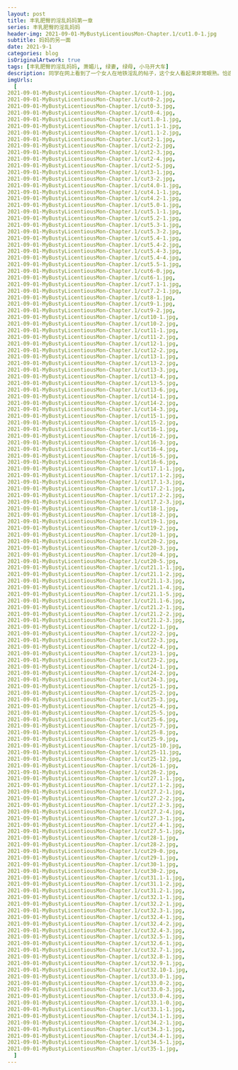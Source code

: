 ```yaml
---
layout: post
title: 丰乳肥臀的淫乱妈妈第一章
series: 丰乳肥臀的淫乱妈妈
header-img: 2021-09-01-MyBustyLicentiousMon-Chapter.1/cut1.0-1.jpg
subtitle: 妈妈的另一面
date: 2021-9-1
categories: blog
isOriginalArtwork: true
tags: [丰乳肥臀的淫乱妈妈, 萧媚儿, 绿妻, 绿母, 小马开大车]
description: 同学在网上看到了一个女人在地铁淫乱的帖子，这个女人看起来非常眼熟。恰逢当晚爸爸妈妈再次出门，为了确认，我追踪爸爸妈妈来到地铁，没想到一直以来温柔美丽的女神妈妈，背后竟然是如此淫荡的女人……
imgUrls:
  [
2021-09-01-MyBustyLicentiousMon-Chapter.1/cut0-1.jpg,
2021-09-01-MyBustyLicentiousMon-Chapter.1/cut0-2.jpg,
2021-09-01-MyBustyLicentiousMon-Chapter.1/cut0-3.jpg,
2021-09-01-MyBustyLicentiousMon-Chapter.1/cut0-4.jpg,
2021-09-01-MyBustyLicentiousMon-Chapter.1/cut1.0-1.jpg,
2021-09-01-MyBustyLicentiousMon-Chapter.1/cut1.1-1.jpg,
2021-09-01-MyBustyLicentiousMon-Chapter.1/cut1.1-2.jpg,
2021-09-01-MyBustyLicentiousMon-Chapter.1/cut2-1.jpg,
2021-09-01-MyBustyLicentiousMon-Chapter.1/cut2-2.jpg,
2021-09-01-MyBustyLicentiousMon-Chapter.1/cut2-3.jpg,
2021-09-01-MyBustyLicentiousMon-Chapter.1/cut2-4.jpg,
2021-09-01-MyBustyLicentiousMon-Chapter.1/cut2-5.jpg,
2021-09-01-MyBustyLicentiousMon-Chapter.1/cut3-1.jpg,
2021-09-01-MyBustyLicentiousMon-Chapter.1/cut3-2.jpg,
2021-09-01-MyBustyLicentiousMon-Chapter.1/cut4.0-1.jpg,
2021-09-01-MyBustyLicentiousMon-Chapter.1/cut4.1-1.jpg,
2021-09-01-MyBustyLicentiousMon-Chapter.1/cut4.2-1.jpg,
2021-09-01-MyBustyLicentiousMon-Chapter.1/cut5.0-1.jpg,
2021-09-01-MyBustyLicentiousMon-Chapter.1/cut5.1-1.jpg,
2021-09-01-MyBustyLicentiousMon-Chapter.1/cut5.2-1.jpg,
2021-09-01-MyBustyLicentiousMon-Chapter.1/cut5.3-1.jpg,
2021-09-01-MyBustyLicentiousMon-Chapter.1/cut5.3-2.jpg,
2021-09-01-MyBustyLicentiousMon-Chapter.1/cut5.4-1.jpg,
2021-09-01-MyBustyLicentiousMon-Chapter.1/cut5.4-2.jpg,
2021-09-01-MyBustyLicentiousMon-Chapter.1/cut5.4-3.jpg,
2021-09-01-MyBustyLicentiousMon-Chapter.1/cut5.4-4.jpg,
2021-09-01-MyBustyLicentiousMon-Chapter.1/cut5.5-1.jpg,
2021-09-01-MyBustyLicentiousMon-Chapter.1/cut6-0.jpg,
2021-09-01-MyBustyLicentiousMon-Chapter.1/cut6-1.jpg,
2021-09-01-MyBustyLicentiousMon-Chapter.1/cut7.1-1.jpg,
2021-09-01-MyBustyLicentiousMon-Chapter.1/cut7.2-1.jpg,
2021-09-01-MyBustyLicentiousMon-Chapter.1/cut8-1.jpg,
2021-09-01-MyBustyLicentiousMon-Chapter.1/cut9-1.jpg,
2021-09-01-MyBustyLicentiousMon-Chapter.1/cut9-2.jpg,
2021-09-01-MyBustyLicentiousMon-Chapter.1/cut10-1.jpg,
2021-09-01-MyBustyLicentiousMon-Chapter.1/cut10-2.jpg,
2021-09-01-MyBustyLicentiousMon-Chapter.1/cut11-1.jpg,
2021-09-01-MyBustyLicentiousMon-Chapter.1/cut11-2.jpg,
2021-09-01-MyBustyLicentiousMon-Chapter.1/cut12-1.jpg,
2021-09-01-MyBustyLicentiousMon-Chapter.1/cut12-2.jpg,
2021-09-01-MyBustyLicentiousMon-Chapter.1/cut13-1.jpg,
2021-09-01-MyBustyLicentiousMon-Chapter.1/cut13-2.jpg,
2021-09-01-MyBustyLicentiousMon-Chapter.1/cut13-3.jpg,
2021-09-01-MyBustyLicentiousMon-Chapter.1/cut13-4.jpg,
2021-09-01-MyBustyLicentiousMon-Chapter.1/cut13-5.jpg,
2021-09-01-MyBustyLicentiousMon-Chapter.1/cut13-6.jpg,
2021-09-01-MyBustyLicentiousMon-Chapter.1/cut14-1.jpg,
2021-09-01-MyBustyLicentiousMon-Chapter.1/cut14-2.jpg,
2021-09-01-MyBustyLicentiousMon-Chapter.1/cut14-3.jpg,
2021-09-01-MyBustyLicentiousMon-Chapter.1/cut15-1.jpg,
2021-09-01-MyBustyLicentiousMon-Chapter.1/cut15-2.jpg,
2021-09-01-MyBustyLicentiousMon-Chapter.1/cut16-1.jpg,
2021-09-01-MyBustyLicentiousMon-Chapter.1/cut16-2.jpg,
2021-09-01-MyBustyLicentiousMon-Chapter.1/cut16-3.jpg,
2021-09-01-MyBustyLicentiousMon-Chapter.1/cut16-4.jpg,
2021-09-01-MyBustyLicentiousMon-Chapter.1/cut16-5.jpg,
2021-09-01-MyBustyLicentiousMon-Chapter.1/cut16-6.jpg,
2021-09-01-MyBustyLicentiousMon-Chapter.1/cut17.1-1.jpg,
2021-09-01-MyBustyLicentiousMon-Chapter.1/cut17.1-2.jpg,
2021-09-01-MyBustyLicentiousMon-Chapter.1/cut17.1-3.jpg,
2021-09-01-MyBustyLicentiousMon-Chapter.1/cut17.2-1.jpg,
2021-09-01-MyBustyLicentiousMon-Chapter.1/cut17.2-2.jpg,
2021-09-01-MyBustyLicentiousMon-Chapter.1/cut17.2-3.jpg,
2021-09-01-MyBustyLicentiousMon-Chapter.1/cut18-1.jpg,
2021-09-01-MyBustyLicentiousMon-Chapter.1/cut18-2.jpg,
2021-09-01-MyBustyLicentiousMon-Chapter.1/cut19-1.jpg,
2021-09-01-MyBustyLicentiousMon-Chapter.1/cut19-2.jpg,
2021-09-01-MyBustyLicentiousMon-Chapter.1/cut20-1.jpg,
2021-09-01-MyBustyLicentiousMon-Chapter.1/cut20-2.jpg,
2021-09-01-MyBustyLicentiousMon-Chapter.1/cut20-3.jpg,
2021-09-01-MyBustyLicentiousMon-Chapter.1/cut20-4.jpg,
2021-09-01-MyBustyLicentiousMon-Chapter.1/cut20-5.jpg,
2021-09-01-MyBustyLicentiousMon-Chapter.1/cut21.1-1.jpg,
2021-09-01-MyBustyLicentiousMon-Chapter.1/cut21.1-2.jpg,
2021-09-01-MyBustyLicentiousMon-Chapter.1/cut21.1-3.jpg,
2021-09-01-MyBustyLicentiousMon-Chapter.1/cut21.1-4.jpg,
2021-09-01-MyBustyLicentiousMon-Chapter.1/cut21.1-5.jpg,
2021-09-01-MyBustyLicentiousMon-Chapter.1/cut21.1-6.jpg,
2021-09-01-MyBustyLicentiousMon-Chapter.1/cut21.2-1.jpg,
2021-09-01-MyBustyLicentiousMon-Chapter.1/cut21.2-2.jpg,
2021-09-01-MyBustyLicentiousMon-Chapter.1/cut21.2-3.jpg,
2021-09-01-MyBustyLicentiousMon-Chapter.1/cut22-1.jpg,
2021-09-01-MyBustyLicentiousMon-Chapter.1/cut22-2.jpg,
2021-09-01-MyBustyLicentiousMon-Chapter.1/cut22-3.jpg,
2021-09-01-MyBustyLicentiousMon-Chapter.1/cut22-4.jpg,
2021-09-01-MyBustyLicentiousMon-Chapter.1/cut23-1.jpg,
2021-09-01-MyBustyLicentiousMon-Chapter.1/cut23-2.jpg,
2021-09-01-MyBustyLicentiousMon-Chapter.1/cut24-1.jpg,
2021-09-01-MyBustyLicentiousMon-Chapter.1/cut24-2.jpg,
2021-09-01-MyBustyLicentiousMon-Chapter.1/cut24-3.jpg,
2021-09-01-MyBustyLicentiousMon-Chapter.1/cut25-1.jpg,
2021-09-01-MyBustyLicentiousMon-Chapter.1/cut25-2.jpg,
2021-09-01-MyBustyLicentiousMon-Chapter.1/cut25-3.jpg,
2021-09-01-MyBustyLicentiousMon-Chapter.1/cut25-4.jpg,
2021-09-01-MyBustyLicentiousMon-Chapter.1/cut25-5.jpg,
2021-09-01-MyBustyLicentiousMon-Chapter.1/cut25-6.jpg,
2021-09-01-MyBustyLicentiousMon-Chapter.1/cut25-7.jpg,
2021-09-01-MyBustyLicentiousMon-Chapter.1/cut25-8.jpg,
2021-09-01-MyBustyLicentiousMon-Chapter.1/cut25-9.jpg,
2021-09-01-MyBustyLicentiousMon-Chapter.1/cut25-10.jpg,
2021-09-01-MyBustyLicentiousMon-Chapter.1/cut25-11.jpg,
2021-09-01-MyBustyLicentiousMon-Chapter.1/cut25-12.jpg,
2021-09-01-MyBustyLicentiousMon-Chapter.1/cut26-1.jpg,
2021-09-01-MyBustyLicentiousMon-Chapter.1/cut26-2.jpg,
2021-09-01-MyBustyLicentiousMon-Chapter.1/cut27.1-1.jpg,
2021-09-01-MyBustyLicentiousMon-Chapter.1/cut27.1-2.jpg,
2021-09-01-MyBustyLicentiousMon-Chapter.1/cut27.2-1.jpg,
2021-09-01-MyBustyLicentiousMon-Chapter.1/cut27.2-2.jpg,
2021-09-01-MyBustyLicentiousMon-Chapter.1/cut27.2-3.jpg,
2021-09-01-MyBustyLicentiousMon-Chapter.1/cut27.2-4.jpg,
2021-09-01-MyBustyLicentiousMon-Chapter.1/cut27.3-1.jpg,
2021-09-01-MyBustyLicentiousMon-Chapter.1/cut27.4-1.jpg,
2021-09-01-MyBustyLicentiousMon-Chapter.1/cut27.5-1.jpg,
2021-09-01-MyBustyLicentiousMon-Chapter.1/cut28-1.jpg,
2021-09-01-MyBustyLicentiousMon-Chapter.1/cut28-2.jpg,
2021-09-01-MyBustyLicentiousMon-Chapter.1/cut29-0.jpg,
2021-09-01-MyBustyLicentiousMon-Chapter.1/cut29-1.jpg,
2021-09-01-MyBustyLicentiousMon-Chapter.1/cut30-1.jpg,
2021-09-01-MyBustyLicentiousMon-Chapter.1/cut30-2.jpg,
2021-09-01-MyBustyLicentiousMon-Chapter.1/cut31.1-1.jpg,
2021-09-01-MyBustyLicentiousMon-Chapter.1/cut31.1-2.jpg,
2021-09-01-MyBustyLicentiousMon-Chapter.1/cut31.2-1.jpg,
2021-09-01-MyBustyLicentiousMon-Chapter.1/cut32.1-1.jpg,
2021-09-01-MyBustyLicentiousMon-Chapter.1/cut32.2-1.jpg,
2021-09-01-MyBustyLicentiousMon-Chapter.1/cut32.3-1.jpg,
2021-09-01-MyBustyLicentiousMon-Chapter.1/cut32.4-1.jpg,
2021-09-01-MyBustyLicentiousMon-Chapter.1/cut32.4-2.jpg,
2021-09-01-MyBustyLicentiousMon-Chapter.1/cut32.4-3.jpg,
2021-09-01-MyBustyLicentiousMon-Chapter.1/cut32.5-1.jpg,
2021-09-01-MyBustyLicentiousMon-Chapter.1/cut32.6-1.jpg,
2021-09-01-MyBustyLicentiousMon-Chapter.1/cut32.7-1.jpg,
2021-09-01-MyBustyLicentiousMon-Chapter.1/cut32.8-1.jpg,
2021-09-01-MyBustyLicentiousMon-Chapter.1/cut32.9-1.jpg,
2021-09-01-MyBustyLicentiousMon-Chapter.1/cut32.10-1.jpg,
2021-09-01-MyBustyLicentiousMon-Chapter.1/cut33.0-1.jpg,
2021-09-01-MyBustyLicentiousMon-Chapter.1/cut33.0-2.jpg,
2021-09-01-MyBustyLicentiousMon-Chapter.1/cut33.0-3.jpg,
2021-09-01-MyBustyLicentiousMon-Chapter.1/cut33.0-4.jpg,
2021-09-01-MyBustyLicentiousMon-Chapter.1/cut33.1-0.jpg,
2021-09-01-MyBustyLicentiousMon-Chapter.1/cut33.1-1.jpg,
2021-09-01-MyBustyLicentiousMon-Chapter.1/cut34.1-1.jpg,
2021-09-01-MyBustyLicentiousMon-Chapter.1/cut34.2-1.jpg,
2021-09-01-MyBustyLicentiousMon-Chapter.1/cut34.3-1.jpg,
2021-09-01-MyBustyLicentiousMon-Chapter.1/cut34.4-1.jpg,
2021-09-01-MyBustyLicentiousMon-Chapter.1/cut34.5-1.jpg,
2021-09-01-MyBustyLicentiousMon-Chapter.1/cut35-1.jpg,
  ]
---
```

